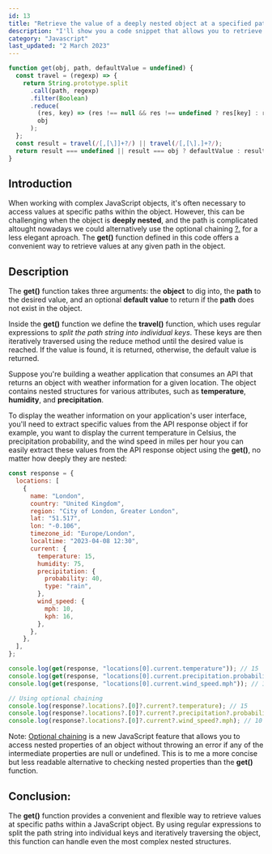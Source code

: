 ```yaml
---
id: 13
title: "Retrieve the value of a deeply nested object at a specified path"
description: "I'll show you a code snippet that allows you to retrieve the value at a specified path inside an object. It uses regular expressions to split the path string into individual keys, then iteratively traverses the object until it reaches the desired value."
category: "Javascript"
last_updated: "2 March 2023"
---
```


```js
function get(obj, path, defaultValue = undefined) {
  const travel = (regexp) => {
    return String.prototype.split
      .call(path, regexp)
      .filter(Boolean)
      .reduce(
        (res, key) => (res !== null && res !== undefined ? res[key] : res),
        obj
      );
  };
  const result = travel(/[,[\]]+?/) || travel(/[,[\].]+?/);
  return result === undefined || result === obj ? defaultValue : result;
}
```

## Introduction
When working with complex JavaScript objects, it's often necessary to access values at specific paths within the object. However, this can be challenging when the object is **deeply nested**, and the path is complicated altought nowadays we could alternatively use the optional chaining [?.](https://developer.mozilla.org/en-US/docs/Web/JavaScript/Reference/Operators/Optional_chaining) for a less elegant aproach. The **get()** function defined in this code offers a convenient way to retrieve values at any given path in the object.

## Description
The **get()** function takes three arguments: the **object** to dig into, the **path** to the desired value, and an optional **default value** to return if the **path** does not exist in the object.

Inside the **get()** function we define the **travel()** function, which uses regular expressions to *split the path string into individual keys*. These keys are then iteratively traversed using the reduce method until the desired value is reached. If the value is found, it is returned, otherwise, the default value is returned.

Suppose you're building a weather application that consumes an API that returns an object with weather information for a given location. The object contains nested structures for various attributes, such as **temperature**, **humidity**, and **precipitation**.

To display the weather information on your application's user interface, you'll need to extract specific values from the API response object if for example, you want to display the current temperature in Celsius, the precipitation probability, and the wind speed in miles per hour you can easily extract these values from the API response object using the **get()**, no matter how deeply they are nested:

```js
const response = {
  locations: [
    {
      name: "London",
      country: "United Kingdom",
      region: "City of London, Greater London",
      lat: "51.517",
      lon: "-0.106",
      timezone_id: "Europe/London",
      localtime: "2023-04-08 12:30",
      current: {
        temperature: 15,
        humidity: 75,
        precipitation: {
          probability: 40,
          type: "rain",
        },
        wind_speed: {
          mph: 10,
          kph: 16,
        },
      },
    },
  ],
};

console.log(get(response, "locations[0].current.temperature")); // 15
console.log(get(response, "locations[0].current.precipitation.probability")); // 40
console.log(get(response, "locations[0].current.wind_speed.mph")); // 10

// Using optional chaining
console.log(response?.locations?.[0]?.current?.temperature); // 15
console.log(response?.locations?.[0]?.current?.precipitation?.probability); // 40
console.log(response?.locations?.[0]?.current?.wind_speed?.mph); // 10
```

Note: [Optional chaining](https://developer.mozilla.org/en-US/docs/Web/JavaScript/Reference/Operators/Optional_chaining) is a new JavaScript feature that allows you to access nested properties of an object without throwing an error if any of the intermediate properties are null or undefined. This is to me a more concise but less readable alternative to checking nested properties than the **get()** function.

## Conclusion:

The **get()** function provides a convenient and flexible way to retrieve values at specific paths within a JavaScript object. By using regular expressions to split the path string into individual keys and iteratively traversing the object, this function can handle even the most complex nested structures.
